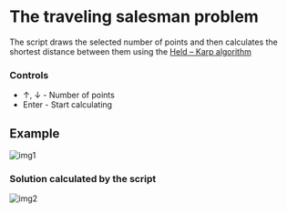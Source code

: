 # The traveling salesman problem
The script draws the selected number of points and then calculates the shortest distance between them using the [Held – Karp algorithm](https://en.wikipedia.org/wiki/Held%E2%80%93Karp_algorithm)

### Controls
* ↑, ↓ - Number of points
* Enter - Start calculating

## Example
![img1](https://user-images.githubusercontent.com/22982835/166908017-8577053e-b294-4197-881d-426a834da79b.png)
### Solution calculated by the script
![img2](https://user-images.githubusercontent.com/22982835/166908032-a3282e9a-7c05-4abc-b46e-c8fe200e7402.png)
